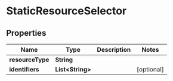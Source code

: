 # StaticResourceSelector

## Properties
Name | Type | Description | Notes
------------ | ------------- | ------------- | -------------
**resourceType** | **String** |  | 
**identifiers** | **List&lt;String&gt;** |  |  [optional]
